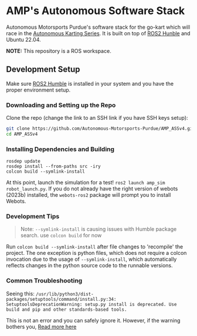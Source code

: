 # AMP's Autonomous Software Stack

Autonomous Motorsports Purdue's software stack for the go-kart which will race
in the [Autonomous Karting Series](https://autonomouskartingseries.com/).
It is built on top of [ROS2 Hunble](https://docs.ros.org/en/humble/index.html) and Ubuntu 22.04.

**NOTE:** This repository is a ROS workspace.

## Development Setup

Make sure [ROS2 Humble](https://docs.ros.org/en/humble/Installation.html) is
installed in your system and you have the proper environment setup.

### Downloading and Setting up the Repo

Clone the repo (change the link to an SSH link if you have SSH keys setup):

```bash
git clone https://github.com/Autonomous-Motorsports-Purdue/AMP_ASSv4.git
cd AMP_ASSv4
```

### Installing Dependencies and Building

```
rosdep update
rosdep install --from-paths src -iry
colcon build --symlink-install
```

At this point, launch the simulation for a test! `ros2 launch amp_sim robot_launch.py`. If you do not already have the right version of webots (2023b) installed, the `webots-ros2` package will prompt you to install Webots.

### Development Tips

> Note: `--symlink-install` is causing issues with Humble package search. use `colcon build` for now

Run `colcon build --symlink-install` after file changes to 'recompile' the project. The one exception is python files, which does not require a colcon invocation due to the usage of `--symlink-install`, which automatically reflects changes in the python source code to the runnable versions.  

### Common Troubleshooting

Seeing this: ```/usr/lib/python3/dist-packages/setuptools/command/install.py:34: SetuptoolsDeprecationWarning: setup.py install is deprecated. Use build and pip and other standards-based tools.``` 

This is not an error and you can safely ignore it. However, if the warning bothers you, [Read more here](https://robotics.stackexchange.com/questions/24230/setuptoolsdeprecationwarning-in-ros2-humble/24349#24349)